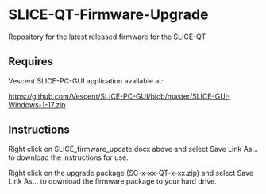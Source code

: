 # SLICE-QT-Firmware-Upgrade
Repository for the latest released firmware for the SLICE-QT

## Requires 
  Vescent SLICE-PC-GUI application available at:
  
  https://github.com/Vescent/SLICE-PC-GUI/blob/master/SLICE-GUI-Windows-1-17.zip
## Instructions
  Right click on SLICE_firmware_update.docx above and select Save Link As... to download the instructions for use.

  Right click on the upgrade package (SC-x-xx-QT-x-xx.zip) and select Save Link As... to download the firmware package to your hard drive.
